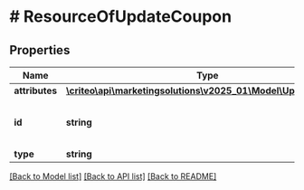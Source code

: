 # # ResourceOfUpdateCoupon

## Properties

Name | Type | Description | Notes
------------ | ------------- | ------------- | -------------
**attributes** | [**\criteo\api\marketingsolutions\v2025_01\Model\UpdateCoupon**](UpdateCoupon.md) |  | [optional]
**id** | **string** | Unique identifier of this resource. | [optional]
**type** | **string** |  | [optional]

[[Back to Model list]](../../README.md#models) [[Back to API list]](../../README.md#endpoints) [[Back to README]](../../README.md)
